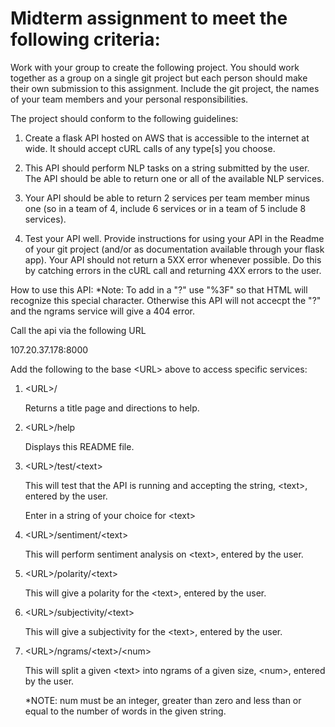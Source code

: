 # Midterm assignment to meet the following criteria:

Work with your group to create the following project. You should work together as a group on a single git project but each person should make their own submission to this assignment. Include the git project, the names of your team members and your personal responsibilities.

The project should conform to the following guidelines:

1. Create a flask API hosted on AWS that is accessible to the internet at wide. It should accept cURL calls of any type[s] you choose.

2. This API should perform NLP tasks on a string submitted by the user. The API should be able to return one or all of the available NLP services.

3. Your API should be able to return 2 services per team member minus one (so in a team of 4, include 6 services or in a team of 5 include 8 services).

4. Test your API well. Provide instructions for using your API in the Readme of your git project (and/or as documentation available through your flask app). Your API should not return a 5XX error whenever possible. Do this by catching errors in the cURL call and returning 4XX errors to the user.

How to use this API:
*Note: To add in a "?" use "%3F" so that HTML will recognize this special character. Otherwise this API will not accecpt the "?" and the ngrams service will give a 404 error.

Call the api via the following URL

107.20.37.178:8000

Add the following to the base &lt;URL&gt; above to access specific services:

1. &lt;URL&gt;/

    Returns a title page and directions to help.

2. &lt;URL&gt;/help

    Displays this README file.

3. &lt;URL&gt;/test/&lt;text&gt;

    This will test that the API is running and accepting the string, &lt;text&gt;, entered by the user.

    Enter in a string of your choice for &lt;text&gt;

4. &lt;URL&gt;/sentiment/&lt;text&gt;

    This will perform sentiment analysis on &lt;text&gt;, entered by the user.

5. &lt;URL&gt;/polarity/&lt;text&gt;

    This will give a polarity for the &lt;text&gt;, entered by the user.

6. &lt;URL&gt;/subjectivity/&lt;text&gt;

    This will give a subjectivity for the &lt;text&gt;, entered by the user.

7. &lt;URL&gt;/ngrams/&lt;text&gt;/&lt;num&gt;

    This will split a given &lt;text&gt; into ngrams of a given size, &lt;num&gt;, entered by the user.

    *NOTE: num must be an integer, greater than zero and less than or equal to the number of words in the given string.

